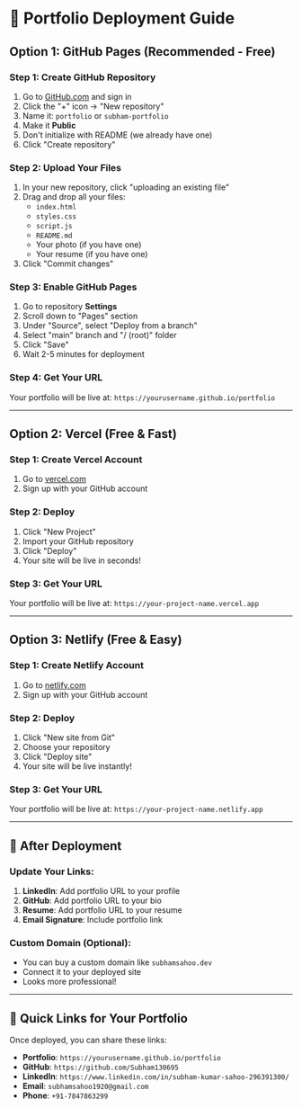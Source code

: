 # 🚀 Portfolio Deployment Guide

## Option 1: GitHub Pages (Recommended - Free)

### Step 1: Create GitHub Repository
1. Go to [GitHub.com](https://github.com) and sign in
2. Click the "+" icon → "New repository"
3. Name it: `portfolio` or `subham-portfolio`
4. Make it **Public**
5. Don't initialize with README (we already have one)
6. Click "Create repository"

### Step 2: Upload Your Files
1. In your new repository, click "uploading an existing file"
2. Drag and drop all your files:
   - `index.html`
   - `styles.css`
   - `script.js`
   - `README.md`
   - Your photo (if you have one)
   - Your resume (if you have one)
3. Click "Commit changes"

### Step 3: Enable GitHub Pages
1. Go to repository **Settings**
2. Scroll down to "Pages" section
3. Under "Source", select "Deploy from a branch"
4. Select "main" branch and "/ (root)" folder
5. Click "Save"
6. Wait 2-5 minutes for deployment

### Step 4: Get Your URL
Your portfolio will be live at: `https://yourusername.github.io/portfolio`

---

## Option 2: Vercel (Free & Fast)

### Step 1: Create Vercel Account
1. Go to [vercel.com](https://vercel.com)
2. Sign up with your GitHub account

### Step 2: Deploy
1. Click "New Project"
2. Import your GitHub repository
3. Click "Deploy"
4. Your site will be live in seconds!

### Step 3: Get Your URL
Your portfolio will be live at: `https://your-project-name.vercel.app`

---

## Option 3: Netlify (Free & Easy)

### Step 1: Create Netlify Account
1. Go to [netlify.com](https://netlify.com)
2. Sign up with your GitHub account

### Step 2: Deploy
1. Click "New site from Git"
2. Choose your repository
3. Click "Deploy site"
4. Your site will be live instantly!

### Step 3: Get Your URL
Your portfolio will be live at: `https://your-project-name.netlify.app`

---

## 📝 After Deployment

### Update Your Links:
1. **LinkedIn**: Add portfolio URL to your profile
2. **GitHub**: Add portfolio URL to your bio
3. **Resume**: Add portfolio URL to your resume
4. **Email Signature**: Include portfolio link

### Custom Domain (Optional):
- You can buy a custom domain like `subhamsahoo.dev`
- Connect it to your deployed site
- Looks more professional!

---

## 🔗 Quick Links for Your Portfolio

Once deployed, you can share these links:

- **Portfolio**: `https://yourusername.github.io/portfolio`
- **GitHub**: `https://github.com/Subham130695`
- **LinkedIn**: `https://www.linkedin.com/in/subham-kumar-sahoo-296391300/`
- **Email**: `subhamsahoo1920@gmail.com`
- **Phone**: `+91-7847863299` 